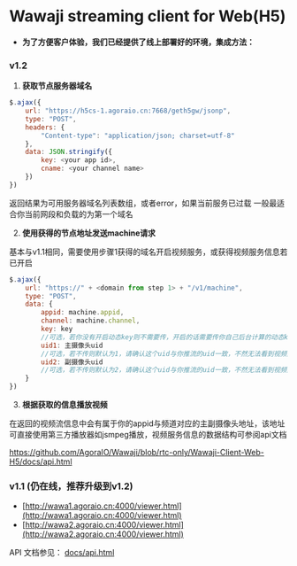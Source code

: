 # Wawaji streaming client for Web(H5)
- **为了方便客户体验，我们已经提供了线上部署好的环境，集成方法：**

### v1.2

1. **获取节点服务器域名**
```javascript
$.ajax({
    url: "https://h5cs-1.agoraio.cn:7668/geth5gw/jsonp",
    type: "POST",
    headers: {
        "Content-type": "application/json; charset=utf-8"
    },
    data: JSON.stringify({
        key: <your app id>,
        cname: <your channel name>
    })
})
```


返回结果为可用服务器域名列表数组，或者error，如果当前服务已过载
一般最适合你当前网段和负载的为第一个域名


2. **使用获得的节点地址发送machine请求**

基本与v1.1相同，需要使用步骤1获得的域名开启视频服务，或获得视频服务信息若已开启
```javascript
$.ajax({
    url: "https://" + <domain from step 1> + "/v1/machine",
    type: "POST",
    data: {
        appid: machine.appid,
        channel: machine.channel,
        key: key
        //可选，若你没有开启动态key则不需要传，开启的话需要传你自己后台计算的动态key
        uid1: 主摄像头uid
        //可选，若不传则默认为1，请确认这个uid与你推流的uid一致，不然无法看到视频流
        uid2: 副摄像头uid
        //可选，若不传则默认为2，请确认这个uid与你推流的uid一致，不然无法看到视频流
    }
})
```

3. **根据获取的信息播放视频**

在返回的视频流信息中会有属于你的appid与频道对应的主副摄像头地址，该地址可直接使用第三方播放器如jsmpeg播放，视频服务信息的数据结构可参阅api文档

https://github.com/AgoraIO/Wawaji/blob/rtc-only/Wawaji-Client-Web-H5/docs/api.html




### v1.1 (仍在线，推荐升级到v1.2)

- [http://wawa1.agoraio.cn:4000/viewer.html](http://wawa1.agoraio.cn:4000/viewer.html)
- [http://wawa2.agoraio.cn:4000/viewer.html](http://wawa2.agoraio.cn:4000/viewer.html)

API 文档参见：
[docs/api.html](docs/api.html)
